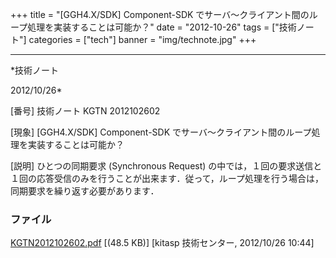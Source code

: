 ﻿+++
title = "[GGH4.X/SDK] Component-SDK でサーバ〜クライアント間のループ処理を実装することは可能か？"
date = "2012-10-26"
tags = ["技術ノート"]
categories = ["tech"]
banner = "img/technote.jpg"
+++

-----------------------------------------------------------------------------------------------------------------------------

*技術ノート

2012/10/26*


[番号]
技術ノート KGTN 2012102602

[現象]
[GGH4.X/SDK] Component-SDK
でサーバ〜クライアント間のループ処理を実装することは可能か？

[説明]
ひとつの同期要求 (Synchronous Request)
の中では，１回の要求送信と１回の応答受信のみを行うことが出来ます．従って，ループ処理を行う場合は，同期要求を繰り返す必要があります．


### ファイル

 
 


[KGTN2012102602.pdf](http://techreport.kitasp.net/attachments/download/1056/KGTN2012102602.pdf)
 [(48.5 KB)] [kitasp 技術センター, 2012/10/26
10:44]


 


 


